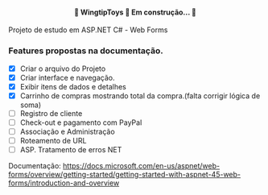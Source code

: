 <h4 align="center"> 
	🚧  WingtipToys 🚀 Em construção...  🚧
</h4>
Projeto de estudo em ASP.NET C# - Web Forms

### Features propostas na documentação.

- [x] Criar o arquivo do Projeto
- [x] Criar interface e navegação.
- [x] Exibir itens de dados e detalhes
- [x] Carrinho de compras mostrando total da compra.(falta corrigir lógica de soma) 
- [ ] Registro de cliente
- [ ] Check-out e pagamento com PayPal
- [ ] Associação e Administração
- [ ] Roteamento de URL
- [ ] ASP. Tratamento de erros NET

Documentação:
https://docs.microsoft.com/en-us/aspnet/web-forms/overview/getting-started/getting-started-with-aspnet-45-web-forms/introduction-and-overview

